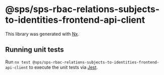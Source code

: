 # @sps/sps-rbac-relations-subjects-to-identities-frontend-api-client

This library was generated with [Nx](https://nx.dev).

## Running unit tests

Run `nx test @sps/sps-rbac-relations-subjects-to-identities-frontend-api-client` to execute the unit tests via [Jest](https://jestjs.io).

